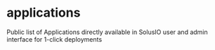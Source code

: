 # applications
Public list of Applications directly available in SolusIO user and admin interface for 1-click deployments
